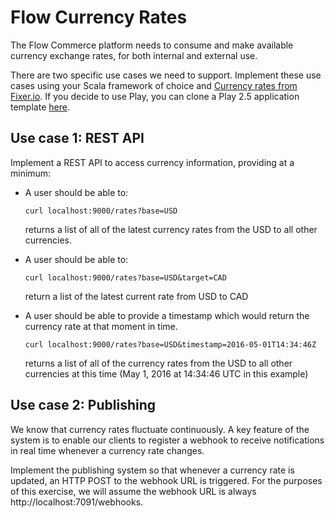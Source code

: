 # Flow Currency Rates

The Flow Commerce platform needs to consume and make available
currency exchange rates, for both internal and external use.

There are two specific use cases we need to support. Implement these
use cases using your Scala framework of choice and [Currency rates from
Fixer.io](http://fixer.io/). If you decide to use Play, you can clone a Play 2.5 application template [here](https://github.com/flowcommerce/play-scala-2.5).

## Use case 1: REST API

Implement a REST API to access currency information, providing at a
minimum:

  - A user should be able to:

        curl localhost:9000/rates?base=USD

    returns a list of all of the latest currency rates from the USD to
    all other currencies.

  - A user should be able to:

        curl localhost:9000/rates?base=USD&target=CAD

    return a list of the latest current rate from USD to CAD

  - A user should be able to provide a timestamp which would
    return the currency rate at that moment in time.

        curl localhost:9000/rates?base=USD&timestamp=2016-05-01T14:34:46Z

    returns a list of all of the currency rates from the USD to all
    other currencies at this time (May 1, 2016 at 14:34:46 UTC in this
    example)


## Use case 2: Publishing

We know that currency rates fluctuate continuously. A key feature of
the system is to enable our clients to register a webhook to receive
notifications in real time whenever a currency rate changes.

Implement the publishing system so that whenever a currency rate is
updated, an HTTP POST to the webhook URL is triggered. For the
purposes of this exercise, we will assume the webhook URL is always
http://localhost:7091/webhooks.
